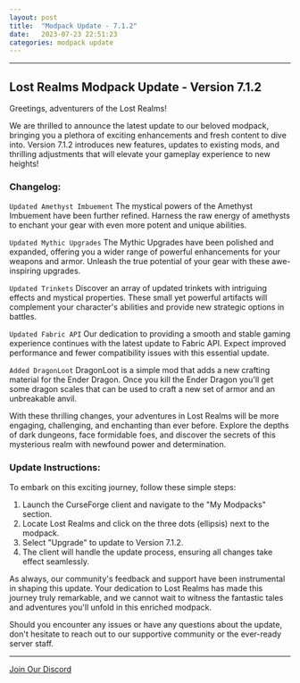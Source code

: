```yaml
---
layout: post
title:  "Modpack Update - 7.1.2"
date:   2023-07-23 22:51:23
categories: modpack update
---
```

<hr color="#7B4B94">

## Lost Realms Modpack Update - Version 7.1.2 ##

Greetings, adventurers of the Lost Realms!

We are thrilled to announce the latest update to our beloved modpack, bringing you a plethora of exciting enhancements and fresh content to dive into. Version 7.1.2 introduces new features, updates to existing mods, and thrilling adjustments that will elevate your gameplay experience to new heights!

### Changelog: ###

`Updated Amethyst Imbuement` The mystical powers of the Amethyst Imbuement have been further refined. Harness the raw energy of amethysts to enchant your gear with even more potent and unique abilities.

`Updated Mythic Upgrades` The Mythic Upgrades have been polished and expanded, offering you a wider range of powerful enhancements for your weapons and armor. Unleash the true potential of your gear with these awe-inspiring upgrades.

`Updated Trinkets` Discover an array of updated trinkets with intriguing effects and mystical properties. These small yet powerful artifacts will complement your character's abilities and provide new strategic options in battles.

`Updated Fabric API` Our dedication to providing a smooth and stable gaming experience continues with the latest update to Fabric API. Expect improved performance and fewer compatibility issues with this essential update.

`Added DragonLoot` DragonLoot is a simple mod that adds a new crafting material for the Ender Dragon. Once you kill the Ender Dragon you'll get some dragon scales that can be used to craft a new set of armor and an unbreakable anvil.

With these thrilling changes, your adventures in Lost Realms will be more engaging, challenging, and enchanting than ever before. Explore the depths of dark dungeons, face formidable foes, and discover the secrets of this mysterious realm with newfound power and determination.

### Update Instructions: ###

To embark on this exciting journey, follow these simple steps:

1. Launch the CurseForge client and navigate to the "My Modpacks" section.
2. Locate Lost Realms and click on the three dots (ellipsis) next to the modpack.
3. Select "Upgrade" to update to Version 7.1.2.
4. The client will handle the update process, ensuring all changes take effect seamlessly.

As always, our community's feedback and support have been instrumental in shaping this update. Your dedication to Lost Realms has made this journey truly remarkable, and we cannot wait to witness the fantastic tales and adventures you'll unfold in this enriched modpack.

Should you encounter any issues or have any questions about the update, don't hesitate to reach out to our supportive community or the ever-ready server staff.

<hr color="#7B4B94">

[Join Our Discord][discord]

[discord]: https://discord.gg/5fhRG77PUm